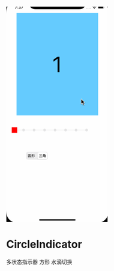 ![image](https://github.com/RyanQinqhw/CircleIndicator/blob/master/images/rec_circle.gif)
# CircleIndicator
多状态指示器 方形 水滴切换
